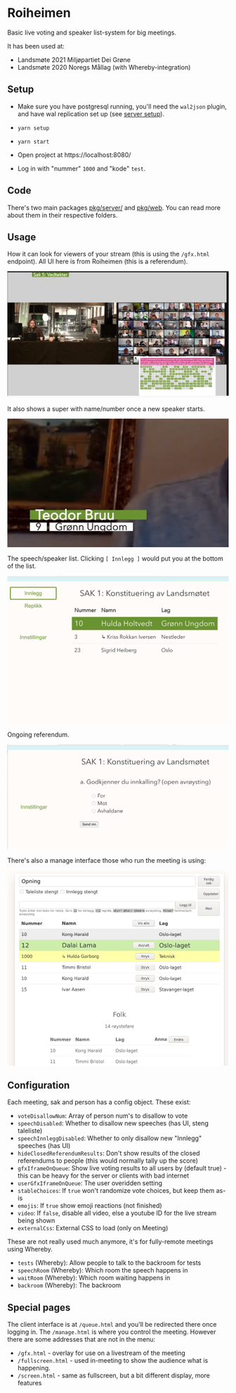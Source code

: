 Roiheimen
=========

Basic live voting and speaker list-system for big meetings.

It has been used at:
- Landsmøte 2021 Miljøpartiet Dei Grøne
- Landsmøte 2020 Noregs Mållag (with Whereby-integration)

Setup
-----
- Make sure you have postgresql running, you'll need the `wal2json`
  plugin, and have wal replication set up (see [server
  setup](./pkg/server/README.md)).

- `yarn setup`
- `yarn start`
- Open project at https://localhost:8080/
- Log in with "nummer" `1000` and "kode" `test`.

Code
----
There's two main packages [pkg/server/](./pkg/server) and
[pkg/web](./pkg/web). You can read more about them in their respective
folders.

Usage
-----

How it can look for viewers of your stream (this is using the
`/gfx.html` endpoint). All UI here is from Roiheimen (this is a
referendum).

![](./docs/video-referendum.png)

It also shows a super with name/number once a new speaker starts.

![](./docs/video-super.png)

The speech/speaker list. Clicking `[ Innlegg ]` would put you at the
bottom of the list.

![](./docs/speechlist.png)

Ongoing referendum.

![](./docs/referendum.png)

There's also a manage interface those who run the meeting is using:

![](./docs/manage.png)

Configuration
-------------

Each meeting, sak and person has a config object. These exist:

- `voteDisallowNum`: Array of person num's to disallow to vote
- `speechDisabled`: Whether to disallow new speeches (has UI, steng taleliste)
- `speechInnleggDisabled`: Whether to only disallow new "Innlegg" speeches (has UI)
- `hideClosedReferendumResults`: Don't show results of the closed referendums to people
  (this would normally tally up the score)
- `gfxIframeOnQueue`: Show live voting results to all users by (default
 true) - this can be heavy for the server or clients with bad internet
- `userGfxIframeOnQueue`: The user overidden setting
- `stableChoices`: If `true` won't randomize vote choices, but keep them as-is
- `emojis`: If `true` show emoji reactions (not finished)
- `video`: If `false`, disable all video, else a youtube ID for the live stream being shown
- `externalCss`: External CSS to load (only on Meeting)

These are not really used much anymore, it's for fully-remote meetings using Whereby.
- `tests` (Whereby): Allow people to talk to the backroom for tests
- `speechRoom` (Whereby): Which room the speech happens in
- `waitRoom` (Whereby): Which room waiting happens in
- `backroom` (Whereby): The backroom

Special pages
-------------
The client interface is at `/queue.html` and you'll be redirected there
once logging in. The `/manage.html` is where you control the meeting.
However there are some addresses that are not in the menu:

- `/gfx.html` - overlay for use on a livestream of the meeting
- `/fullscreen.html` - used in-meeting to show the audience what is happening.
- `/screen.html` - same as fullscreen, but a bit different display, more features
